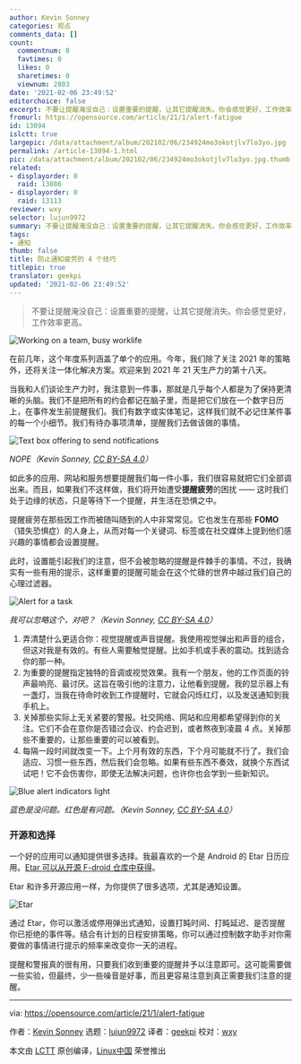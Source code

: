 ```yaml
---
author: Kevin Sonney
categories: 观点
comments_data: []
count:
  commentnum: 0
  favtimes: 0
  likes: 0
  sharetimes: 0
  viewnum: 2803
date: '2021-02-06 23:49:52'
editorchoice: false
excerpt: 不要让提醒淹没自己：设置重要的提醒，让其它提醒消失。你会感觉更好，工作效率更高。
fromurl: https://opensource.com/article/21/1/alert-fatigue
id: 13094
islctt: true
largepic: /data/attachment/album/202102/06/234924mo3okotjlv7lo3yo.jpg
permalink: /article-13094-1.html
pic: /data/attachment/album/202102/06/234924mo3okotjlv7lo3yo.jpg.thumb.jpg
related:
- displayorder: 0
  raid: 13086
- displayorder: 0
  raid: 13113
reviewer: wxy
selector: lujun9972
summary: 不要让提醒淹没自己：设置重要的提醒，让其它提醒消失。你会感觉更好，工作效率更高。
tags:
- 通知
thumb: false
title: 防止通知疲劳的 4 个技巧
titlepic: true
translator: geekpi
updated: '2021-02-06 23:49:52'
---
```



> 
> 不要让提醒淹没自己：设置重要的提醒，让其它提醒消失。你会感觉更好，工作效率更高。
> 
> 
> 


![](/data/attachment/album/202102/06/234924mo3okotjlv7lo3yo.jpg "Working on a team, busy worklife")


在前几年，这个年度系列涵盖了单个的应用。今年，我们除了关注 2021 年的策略外，还将关注一体化解决方案。欢迎来到 2021 年 21 天生产力的第十八天。


当我和人们谈论生产力时，我注意到一件事，那就是几乎每个人都是为了保持更清晰的头脑。我们不是把所有的约会都记在脑子里，而是把它们放在一个数字日历上，在事件发生前提醒我们。我们有数字或实体笔记，这样我们就不必记住某件事的每一个小细节。我们有待办事项清单，提醒我们去做该做的事情。


![Text box offering to send notifications](/data/attachment/album/202102/06/234954z35xozttqqluzlut.png)


*NOPE（Kevin Sonney, [CC BY-SA 4.0](https://creativecommons.org/licenses/by-sa/4.0/)）*


如此多的应用、网站和服务想要提醒我们每一件小事，我们很容易就把它们全部调出来。而且，如果我们不这样做，我们将开始遭受**提醒疲劳**的困扰 —— 这时我们处于边缘的状态，只是等待下一个提醒，并生活在恐惧之中。


提醒疲劳在那些因工作而被随叫随到的人中非常常见。它也发生在那些 **FOMO** （错失恐惧症）的人身上，从而对每一个关键词、标签或在社交媒体上提到他们感兴趣的事情都会设置提醒。


此时，设置能引起我们的注意，但不会被忽略的提醒是件棘手的事情。不过，我确实有一些有用的提示，这样重要的提醒可能会在这个忙碌的世界中越过我们自己的心理过滤器。


![Alert for a task](/data/attachment/album/202102/06/234954uk1kg6bwmym66yb6.png)


*我可以忽略这个，对吧？（Kevin Sonney, [CC BY-SA 4.0](https://creativecommons.org/licenses/by-sa/4.0/)）*


1. 弄清楚什么更适合你：视觉提醒或声音提醒。我使用视觉弹出和声音的组合，但这对我是有效的。有些人需要触觉提醒。比如手机或手表的震动。找到适合你的那一种。
2. 为重要的提醒指定独特的音调或视觉效果。我有一个朋友，他的工作页面的铃声最响亮、最讨厌。这旨在吸引他的注意力，让他看到提醒。我的显示器上有一盏灯，当我在待命时收到工作提醒时，它就会闪烁红灯，以及发送通知到我手机上。
3. 关掉那些实际上无关紧要的警报。社交网络、网站和应用都希望得到你的关注。它们不会在意你是否错过会议、约会迟到，或者熬夜到凌晨 4 点。关掉那些不重要的，让那些重要的可以被看到。
4. 每隔一段时间就改变一下。上个月有效的东西，下个月可能就不行了。我们会适应、习惯一些东西，然后我们会忽略。如果有些东西不奏效，就换个东西试试吧！它不会伤害你，即使无法解决问题，也许你也会学到一些新知识。


![Blue alert indicators light](/data/attachment/album/202102/06/234955ztpvwpwupeezebpb.png)


*蓝色是没问题。红色是有问题。（Kevin Sonney, [CC BY-SA 4.0](https://creativecommons.org/licenses/by-sa/4.0/)）*


### 开源和选择


一个好的应用可以通知提供很多选择。我最喜欢的一个是 Android 的 Etar 日历应用。[Etar 可以从开源 F-droid 仓库中获得](https://f-droid.org/en/packages/ws.xsoh.etar/)。


Etar 和许多开源应用一样，为你提供了很多选项，尤其是通知设置。


![Etar](/data/attachment/album/202102/06/234956xgeerewrevedjewv.jpg "Etar")


通过 Etar，你可以激活或停用弹出式通知，设置打盹时间、打盹延迟、是否提醒你已拒绝的事件等。结合有计划的日程安排策略，你可以通过控制数字助手对你需要做的事情进行提示的频率来改变你一天的进程。


提醒和警报真的很有用，只要我们收到重要的提醒并予以注意即可。这可能需要做一些实验，但最终，少一些噪音是好事，而且更容易注意到真正需要我们注意的提醒。




---


via: <https://opensource.com/article/21/1/alert-fatigue>


作者：[Kevin Sonney](https://opensource.com/users/ksonney) 选题：[lujun9972](https://github.com/lujun9972) 译者：[geekpi](https://github.com/geekpi) 校对：[wxy](https://github.com/wxy)


本文由 [LCTT](https://github.com/LCTT/TranslateProject) 原创编译，[Linux中国](https://linux.cn/) 荣誉推出